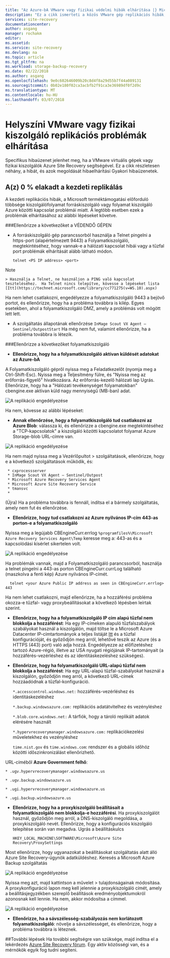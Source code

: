 ```yaml
---
title: "Az Azure-bA VMware vagy fizikai védelmi hibák elhárítása |} Microsoft Docs"
description: "Ez a cikk ismerteti a közös VMware gép replikációs hibák, és azokat hibaelhárítása"
services: site-recovery
documentationcenter: 
author: asgang
manager: rochakm
editor: 
ms.assetid: 
ms.service: site-recovery
ms.devlang: na
ms.topic: article
ms.tgt_pltfrm: na
ms.workload: storage-backup-recovery
ms.date: 02/22/2018
ms.author: asgang
ms.openlocfilehash: 9e0c602646009b20c8d4f8a29d55b7f44a089131
ms.sourcegitcommit: 0b02e180f02ca3acbfb2f91ca3e36989df0f2d9c
ms.translationtype: MT
ms.contentlocale: hu-HU
ms.lasthandoff: 03/07/2018
---
```

# <a name="troubleshoot-on-premises-vmwarephysical-server-replication-issues"></a>Helyszíni VMware vagy fizikai kiszolgáló replikációs problémák elhárítása
Specifikus hibaüzenet jelenhet meg, ha a VMware virtuális gépek vagy fizikai kiszolgálók Azure Site Recovery segítségével. Ez a cikk részletesen néhány, a hibát, és azok megoldását hibaelhárítási Gyakori hibaüzenetek.


## <a name="initial-replication-is-stuck-at-0"></a>A(z) 0 % elakadt a kezdeti replikálás
A kezdeti replikációs hibák, a Microsoft terméktámogatási előforduló többsége kiszolgálófolyamat forráskiszolgáló vagy folyamat kiszolgáló Azure közötti kapcsolat problémái miatt.
A legtöbb esetben ezek a problémák elhárításához az alábbi lépéseket követve.

###<a name="check-the-following-on-source-machine"></a>Ellenőrizze a következőket a VÉDENDŐ GÉPEN
* A forráskiszolgáló gép parancssorból használja a Telnet pingelni a https-port (alapértelmezett 9443) a Folyamatkiszolgáló, megtekintéséhez, hogy vannak-e a hálózati kapcsolat hibái vagy a tűzfal port problémák elhárítását alább látható módon.

    `telnet <PS IP address> <port>`
> [!NOTE]
    > Használja a Telnet, ne használjon a PING való kapcsolat teszteléséhez.  Ha Telnet nincs telepítve, kövesse a lépéseket lista [Itt](https://technet.microsoft.com/library/cc771275(v=WS.10).aspx)

Ha nem lehet csatlakozni, engedélyezze a folyamatkiszolgáló 9443 a bejövő portot, és ellenőrizze, hogy ha a probléma továbbra is kilép. Egyes esetekben, ahol a folyamatkiszolgáló DMZ, amely a problémás volt mögött lett lett.

* A szolgáltatás állapotának ellenőrzése `InMage Scout VX Agent – Sentinel/OutpostStart` Ha még nem fut, valamint ellenőrizze, ha a probléma továbbra is létezik.   

###<a name="check-the-following-on-process-server"></a>Ellenőrizze a következőket folyamatkiszolgáló

* **Ellenőrizze, hogy ha a folyamatkiszolgáló aktívan küldését adatokat az Azure-bA**

A Folyamatkiszolgáló gépről nyissa meg a Feladatkezelőt (nyomja meg a Ctrl-Shift-Esc). Nyissa meg a Teljesítmény fülre, és "Nyissa meg az erőforrás-figyelő" hivatkozásra. Az erőforrás-kezelő hálózati lap Ugrás. Ellenőrizze, hogy ha a "Hálózati tevékenységet folyamatokban" cbengine.exe aktívan küld nagy mennyiségű (MB-ban) adat.

![A replikáció engedélyezése](./media/site-recovery-protection-common-errors/cbengine.png)

Ha nem, kövesse az alábbi lépéseket:

* **Annak ellenőrzése, hogy a folyamatkiszolgáló tud csatlakozni az Azure Blob**: válassza ki, és ellenőrizze a cbengine.exe megtekintéséhez a "TCP-kapcsolatok" a kiszolgáló közötti kapcsolatot folyamat Azure Storage-blob URL-címre van.

![A replikáció engedélyezése](./media/site-recovery-protection-common-errors/rmonitor.png)

Ha nem majd nyissa meg a Vezérlőpultot > szolgáltatások, ellenőrizze, hogy e a következő szolgáltatások működik, és:

     * cxprocessserver
     * InMage Scout VX Agent – Sentinel/Outpost
     * Microsoft Azure Recovery Services Agent
     * Microsoft Azure Site Recovery Service
     * tmansvc
     *
(Újra) Ha a probléma továbbra is fennáll, indítsa el a bármely szolgáltatás, amely nem fut és ellenőrzése.

* **Ellenőrizze, hogy tud csatlakozni az Azure nyilvános IP-cím 443-as porton-e a folyamatkiszolgáló**

Nyissa meg a legújabb CBEngineCurr.errlog `%programfiles%\Microsoft Azure Recovery Services Agent\Temp` keresse meg a: 443-as és a kapcsolódási kísérlet sikertelen volt.

![A replikáció engedélyezése](./media/site-recovery-protection-common-errors/logdetails1.png)

Ha problémák vannak, majd a Folyamatkiszolgáló parancssorból, használja a telnet pingelni a 443-as porton CBEngineCurr.currLog található (maszkolva a fenti kép) Azure nyilvános IP-címét.

      telnet <your Azure Public IP address as seen in CBEngineCurr.errlog>  443
Ha nem lehet csatlakozni, majd ellenőrizze, ha a hozzáférési probléma okozza-e tűzfal- vagy proxybeállításokat a következő lépésben leírtak szerint.


* **Ellenőrizze, hogy ha a folyamatkiszolgáló IP cím alapú tűzfal nem blokkolja a hozzáférést**: Ha egy IP-címeken alapuló tűzfalszabályok szabályokat használ a kiszolgálón, majd töltse le a Microsoft Azure Datacenter IP-címtartományok a teljes listáját [Itt](https://www.microsoft.com/download/details.aspx?id=41653) és a tűzfal konfigurációját, és győződjön meg arról, lehetővé teszik az Azure (és a HTTPS (443) port) való adja hozzá.  Engedélyezze az előfizetéshez tartozó Azure-régió, illetve az USA nyugati régiójának IP-tartományait (a hozzáférés-vezérléshez és az identitáskezeléshez szükséges).

* **Ellenőrizze, hogy ha folyamatkiszolgáló URL-alapú tűzfal nem blokkolja a hozzáférést**: Ha egy URL-alapú tűzfal-szabályokat használ a kiszolgálón, győződjön meg arról, a következő URL-címek hozzáadódnak a tűzfal-konfiguráció.

  `*.accesscontrol.windows.net:` hozzáférés-vezérléshez és identitáskezeléshez

  `*.backup.windowsazure.com:` replikációs adatátvitelhez és vezényléshez

  `*.blob.core.windows.net:` A tárfiók, hogy a tároló replikált adatok elérésére használt

  `*.hypervrecoverymanager.windowsazure.com:` replikációkezelési műveletekhez és vezényléshez

  `time.nist.gov` és `time.windows.com`: rendszer és a globális időhöz közötti időszinkronizálást ellenőrizhető.

URL-címéből **Azure Government felhő**:

`* .ugv.hypervrecoverymanager.windowsazure.us`

`* .ugv.backup.windowsazure.us`

`* .ugi.hypervrecoverymanager.windowsazure.us`

`* .ugi.backup.windowsazure.us`

* **Ellenőrizze, hogy ha a proxykiszolgáló beállításait a folyamatkiszolgáló nem blokkolja-e hozzáférési**.  Ha proxykiszolgálót használ, győződjön meg arról, a DNS-kiszolgáló megoldása, a proxykiszolgáló nevét.
Ellenőrizze, hogy a konfigurációs kiszolgáló telepítése során van megadva. Ugrás a beállításkulcs

    `HKEY_LOCAL_MACHINE\SOFTWARE\Microsoft\Azure Site Recovery\ProxySettings`

Most ellenőrizze, hogy ugyanazokat a beállításokat szolgáltatás alatt álló Azure Site Recovery-ügynök adatküldéshez.
Keresés a Microsoft Azure Backup szolgáltatás

![A replikáció engedélyezése](./media/site-recovery-protection-common-errors/mab.png)

Nyissa meg azt, majd kattintson a művelet > tulajdonságainak módosítása. A proxykonfiguráció lapon meg kell jelennie a proxykiszolgáló címét, amely a beállításjegyzékben szereplő beállítások eredményobjektumokról azonosnak kell lennie. Ha nem, akkor módosítsa a címmel.

![A replikáció engedélyezése](./media/site-recovery-protection-common-errors/mabproxy.png)

* **Ellenőrizze, ha a sávszélesség-szabályozás nem korlátozott folyamatkiszolgáló**: növelje a sávszélességet, és ellenőrizze, hogy a probléma továbbra is léteznek.

##<a name="next-steps"></a>További lépések
Ha további segítségre van szüksége, majd indítsa el a lekérdezés [Azure Site Recovery fórum](https://social.msdn.microsoft.com/Forums/azure/home?forum=hypervrecovmgr). Egy aktív közösségi van, és a mérnökök egyik fog tudni segíteni.
